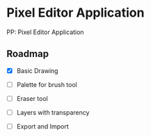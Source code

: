 # Pixel Editor Application

PP: Pixel Editor Application

## Roadmap

- [x] Basic Drawing
- [ ] Palette for brush tool
- [ ] Eraser tool

- [ ] Layers with transparency
- [ ] Export and Import


